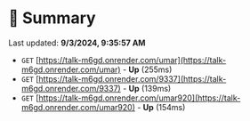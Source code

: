 # 📖 Summary
Last updated: **9/3/2024, 9:35:57 AM**

- `GET` [https://talk-m6gd.onrender.com/umar](https://talk-m6gd.onrender.com/umar) - **Up** (255ms)
- `GET` [https://talk-m6gd.onrender.com/9337](https://talk-m6gd.onrender.com/9337) - **Up** (139ms)
- `GET` [https://talk-m6gd.onrender.com/umar920](https://talk-m6gd.onrender.com/umar920) - **Up** (154ms)
